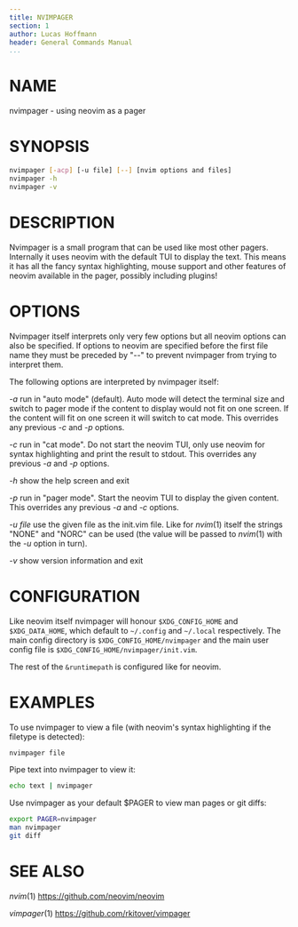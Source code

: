 ```yaml
---
title: NVIMPAGER
section: 1
author: Lucas Hoffmann
header: General Commands Manual
...
```


# NAME

nvimpager - using neovim as a pager

# SYNOPSIS

```sh
nvimpager [-acp] [-u file] [--] [nvim options and files]
nvimpager -h
nvimpager -v
```

# DESCRIPTION

Nvimpager is a small program that can be used like most other pagers.
Internally it uses neovim with the default TUI to display the text. This means
it has all the fancy syntax highlighting, mouse support and other features of
neovim available in the pager, possibly including plugins!

# OPTIONS

Nvimpager itself interprets only very few options but all neovim options can
also be specified.  If options to neovim are specified before the first file
name they must be preceded by "--" to prevent nvimpager from trying to
interpret them.

The following options are interpreted by nvimpager itself:

*-a* run in "auto mode" (default).  Auto mode will detect the terminal size and
switch to pager mode if the content to display would not fit on one screen.  If
the content will fit on one screen it will switch to cat mode.
This overrides any previous *-c* and *-p* options.

*-c* run in "cat mode".  Do not start the neovim TUI, only use neovim for
syntax highlighting and print the result to stdout.
This overrides any previous *-a* and *-p* options.

*-h* show the help screen and exit

*-p* run in "pager mode".  Start the neovim TUI to display the given content.
This overrides any previous *-a* and *-c* options.

*-u file* use the given file as the init.vim file.  Like for *nvim*(1) itself the
strings "NONE" and "NORC" can be used (the value will be passed to *nvim*(1)
with the *-u* option in turn).

*-v* show version information and exit

# CONFIGURATION

Like neovim itself nvimpager will honour `$XDG_CONFIG_HOME` and
`$XDG_DATA_HOME`, which default to `~/.config` and `~/.local` respectively.
The main config directory is `$XDG_CONFIG_HOME/nvimpager` and the main user
config file is `$XDG_CONFIG_HOME/nvimpager/init.vim`.

The rest of the `&runtimepath` is configured like for neovim.

# EXAMPLES

To use nvimpager to view a file (with neovim's syntax highlighting if the
filetype is detected):

```sh
nvimpager file
```

Pipe text into nvimpager to view it:

```sh
echo text | nvimpager
```

Use nvimpager as your default \$PAGER to view man pages or git diffs:

```sh
export PAGER=nvimpager
man nvimpager
git diff
```

# SEE ALSO

*nvim*(1) https://github.com/neovim/neovim

*vimpager*(1) https://github.com/rkitover/vimpager
